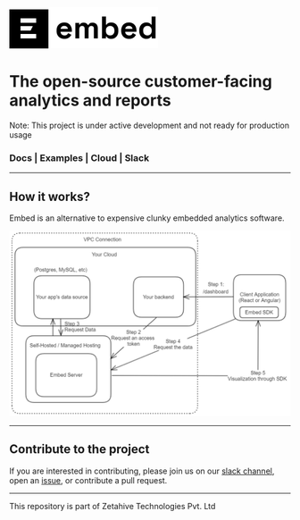 ![embed](static/embed.png)

# The open-source customer-facing analytics and reports

Note: This project is under active development and not ready for production usage

### **Docs | Examples | Cloud | Slack**

---

## How it works?

Embed is an alternative to expensive clunky embedded analytics software. 

![embed-hld](static/embed-hld.png)

---

## Contribute to the project

If you are interested in contributing, please join us on our [slack channel](https://slack.getembed.dev/), open an [issue](https://github.com/zetahiveco/embed/issues/new), or contribute a pull request.

---

This repository is part of Zetahive Technologies Pvt. Ltd